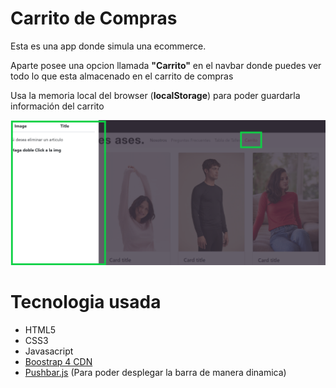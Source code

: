 # Carrito de Compras

Esta es una app donde simula una ecommerce.

Aparte posee una opcion llamada **"Carrito"** en el navbar donde puedes ver todo lo que esta almacenado en el carrito de compras

Usa la memoria local del browser (**localStorage**) para poder guardarla información del carrito

![](img/asset.png)

# Tecnologia usada

- HTML5
- CSS3
- Javasacript
- [Boostrap 4 CDN](https://getbootstrap.com/)
- [Pushbar.js](https://github.com/oncebot/pushbar.js) (Para poder desplegar la barra de manera dinamica)
